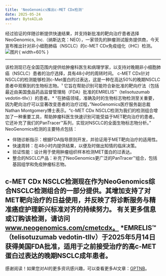 ```yaml
---
title: 'NeoGenomics推出c-MET CDx检测'
date: 2025-05-24
author: ByteAILab
---
```


经过验证的伴随诊断提供快速结果，并支持新批准的靶向治疗患者选择
NeoGenomics, Inc.（纳斯达克：NEO），一家领先的肿瘤测试服务提供商，今天宣布推出针对非小细胞肺癌（NSCLC）的c-MET CDx免疫组化（IHC）检测。![图片](https://ai-techpark.com/wp-content/uploads/NeoGenomics.jpg){ width=60% }

---
该检测现已在全国范围内提供给肿瘤科医生和病理学家，以支持对晚期非小细胞肺癌（NSCLC）患者的治疗选择，具有48小时的周转时间。
c-MET CDx针对NSCLC的检测能够检测c-Met蛋白的过表达，这是一种在高达50%的晚期NSCLC患者中观察到的生物标志物。¹ 它旨在帮助识别可能符合新批准的靶向疗法（包括最近由美国食品药品监督管理局（FDA）批准的EMRELIS™（telisotuzumab vedotin-tllv））的患者。*
“在肺癌领域，准确及时的生物标志物检测至关重要，因为靶向治疗可以显著改变患者的治疗过程，”NeoGenomics医疗服务副总裁Nathan Montgomery博士表示。“c-MET CDx NSCLC检测为我们的检测组合增加了一种重要工具，帮助肿瘤科医生快速识别可能受益于MET靶向治疗的患者。它还补充了我们的PanTracer™系列，实现对NSCLC的全面生物标志物分析。”
NeoGenomics检测的主要特点包括：

- 伴随诊断指示：根据FDA指导原则开发，并验证用于MET靶向治疗的适用性。
- 快速周转：在48小时内提供结果，以便及时做出知情的临床决策。
- 验证性能：设计用于使用肿瘤组织样本检测MET蛋白的过表达。
- 整合的NSCLC产品：补充了NeoGenomics更广泛的PanTracer™组合，包括基因组学和免疫肿瘤标志物。

c-MET CDx NSCLC检测现在作为NeoGenomics综合NSCLC检测组合的一部分提供。其增加支持了对MET靶向治疗的日益使用，并反映了将诊断服务与精准癌症护理新兴标准对齐的持续努力。
有关更多信息或订购该检测，请访问 www.neogenomics.com/cmetcdx。
*EMRELIS™（telisotuzumab vedotin-tllv）于2025年5月14日获得美国FDA批准，适用于之前接受治疗的高c-MET蛋白过表达的晚期NSCLC成年患者。
---
感谢阅读！如果您对AI的更多资讯感兴趣，可以查看更多AI文章：[GPTNB](https://gptnb.com)。